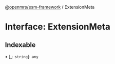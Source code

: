 [@openmrs/esm-framework](../API.md) / ExtensionMeta

# Interface: ExtensionMeta

## Indexable

▪ [_: `string`]: `any`
